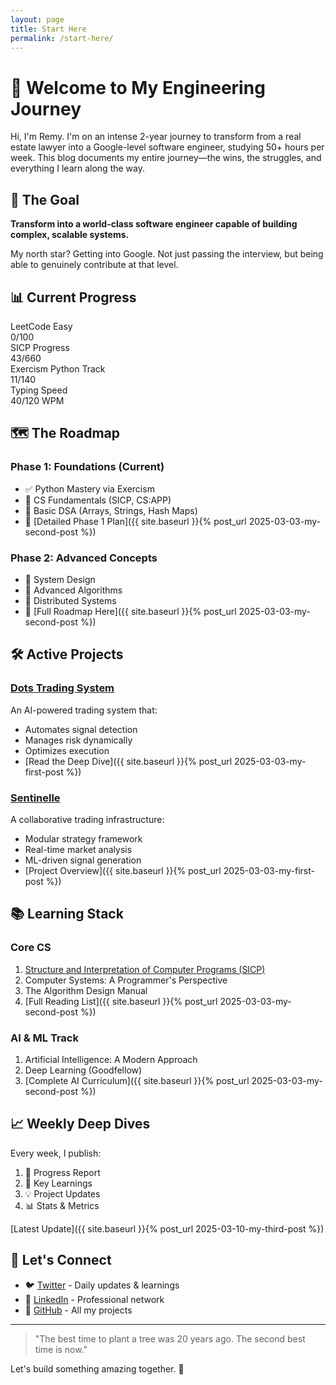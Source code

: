 ```yaml
---
layout: page
title: Start Here
permalink: /start-here/
---
```


# 👋 Welcome to My Engineering Journey

Hi, I'm Remy. I'm on an intense 2-year journey to transform from a real estate lawyer into a Google-level software engineer, studying 50+ hours per week. This blog documents my entire journey—the wins, the struggles, and everything I learn along the way.

## 🎯 The Goal

**Transform into a world-class software engineer capable of building complex, scalable systems.**

My north star? Getting into Google. Not just passing the interview, but being able to genuinely contribute at that level.

## 📊 Current Progress

<div class="progress-section">
  <div class="progress-item">
    <div class="progress-label">LeetCode Easy</div>
    <div class="progress-bar">
      <div class="progress-fill" style="width: 0%"></div>
    </div>
    <div class="progress-text">0/100</div>
  </div>

  <div class="progress-item">
    <div class="progress-label">SICP Progress</div>
    <div class="progress-bar">
      <div class="progress-fill" style="width: 6.5%"></div>
    </div>
    <div class="progress-text">43/660</div>
  </div>

  <div class="progress-item">
    <div class="progress-label">Exercism Python Track</div>
    <div class="progress-bar">
      <div class="progress-fill" style="width: 7.9%"></div>
    </div>
    <div class="progress-text">11/140</div>
  </div>

  <div class="progress-item">
    <div class="progress-label">Typing Speed</div>
    <div class="progress-bar">
      <div class="progress-fill" style="width: 33.3%"></div>
    </div>
    <div class="progress-text">40/120 WPM</div>
  </div>
</div>

## 🗺️ The Roadmap

### Phase 1: Foundations (Current)
- ✅ Python Mastery via Exercism
- 🔄 CS Fundamentals (SICP, CS:APP)
- 🔄 Basic DSA (Arrays, Strings, Hash Maps)
- 📝 [Detailed Phase 1 Plan]({{ site.baseurl }}{% post_url 2025-03-03-my-second-post %})

### Phase 2: Advanced Concepts
- 🔲 System Design
- 🔲 Advanced Algorithms
- 🔲 Distributed Systems
- 🔲 [Full Roadmap Here]({{ site.baseurl }}{% post_url 2025-03-03-my-second-post %})

## 🛠️ Active Projects

### [Dots Trading System](https://github.com/Rae699/Dots)
An AI-powered trading system that:
- Automates signal detection
- Manages risk dynamically
- Optimizes execution
- [Read the Deep Dive]({{ site.baseurl }}{% post_url 2025-03-03-my-first-post %})

### [Sentinelle](https://github.com/SentiCap/SentinelleCap)
A collaborative trading infrastructure:
- Modular strategy framework
- Real-time market analysis
- ML-driven signal generation
- [Project Overview]({{ site.baseurl }}{% post_url 2025-03-03-my-first-post %})

## 📚 Learning Stack

### Core CS
1. [Structure and Interpretation of Computer Programs (SICP)](https://mitpress.mit.edu/sites/default/files/sicp/full-text/book/book.html)
2. Computer Systems: A Programmer's Perspective
3. The Algorithm Design Manual
4. [Full Reading List]({{ site.baseurl }}{% post_url 2025-03-03-my-second-post %})

### AI & ML Track
1. Artificial Intelligence: A Modern Approach
2. Deep Learning (Goodfellow)
3. [Complete AI Curriculum]({{ site.baseurl }}{% post_url 2025-03-03-my-second-post %})

## 📈 Weekly Deep Dives

Every week, I publish:
1. 📝 Progress Report
2. 🧠 Key Learnings
3. 💡 Project Updates
4. 📊 Stats & Metrics

[Latest Update]({{ site.baseurl }}{% post_url 2025-03-10-my-third-post %})

## 🤝 Let's Connect

- 🐦 [Twitter](https://twitter.com/SolTae_) - Daily updates & learnings
- 💼 [LinkedIn](https://www.linkedin.com/in/remy-charras/) - Professional network
- 🔨 [GitHub](https://github.com/Rae699) - All my projects

---

> "The best time to plant a tree was 20 years ago. The second best time is now."

Let's build something amazing together. 🚀 